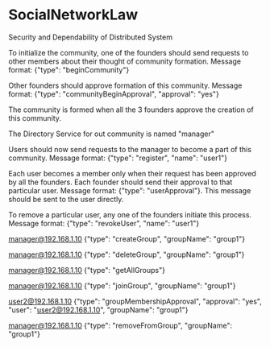 # SocialNetworkLaw
Security and Dependability of Distributed System

To initialize the community, one of the founders should send requests to other members about their thought of community formation. Message format: {"type": "beginCommunity"}

Other founders should approve formation of this community. Message format: {"type": "communityBeginApproval", "approval": "yes"}

The community is formed when all the 3 founders approve the creation of this community.

The Directory Service for out community is named "manager"

Users should now send requests to the manager to become a part of this community. Message format: {"type": "register", "name": "user1"}

Each user becomes a member only when their request has been approved by all the founders. Each founder should send their approval to that particular user. Message format: {"type": "userApproval"}. This message should be sent to the user directly.

To remove a particular user, any one of the founders initiate this process. Message format: {"type": "revokeUser", "name": "user1"}

manager@192.168.1.10 {"type": "createGroup", "groupName": "group1"}

manager@192.168.1.10 {"type": "deleteGroup", "groupName": "group1"}

manager@192.168.1.10 {"type": "getAllGroups"}

manager@192.168.1.10 {"type": "joinGroup", "groupName": "group1"}

user2@192.168.1.10 {"type": "groupMembershipApproval", "approval": "yes", "user": "user2@192.168.1.10", "groupName": "group1"}

manager@192.168.1.10 {"type": "removeFromGroup", "groupName": "group1"}
